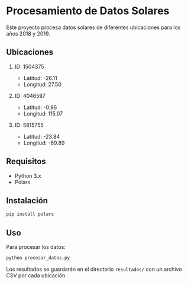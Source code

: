# Procesamiento de Datos Solares

Este proyecto procesa datos solares de diferentes ubicaciones para los años 2018 y 2019.

## Ubicaciones

1. ID: 1504375
   - Latitud: -26.11
   - Longitud: 27.50

2. ID: 4046597
   - Latitud: -0.96
   - Longitud: 115.07

3. ID: 5815755
   - Latitud: -23.84
   - Longitud: -69.89

## Requisitos

- Python 3.x
- Polars

## Instalación

```bash
pip install polars
```

## Uso

Para procesar los datos:

```bash
python procesar_datos.py
```

Los resultados se guardarán en el directorio `resultados/` con un archivo CSV por cada ubicación. 